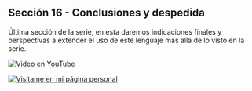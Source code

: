 ## Sección 16 - Conclusiones y despedida

Última sección de la serie, en esta daremos indicaciones finales y perspectivas a extender el uso de este lenguaje más alla de lo visto en la serie.

[![Video en YouTube](https://img.youtube.com/vi/erKYgF6PS-Q/0.jpg)](https://www.youtube.com/watch?v=erKYgF6PS-Q)

[![Visítame en mi página personal](https://img.shields.io/badge/-Visítame_en_mi_pagina_personal-black)](https://edwinsaul.com)
